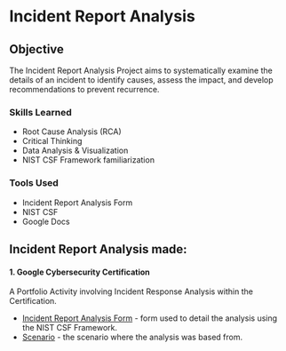# Incident Report Analysis

## Objective


The Incident Report Analysis Project aims to systematically examine the details of an incident to identify causes, assess the impact, and develop recommendations to prevent recurrence.

### Skills Learned

- Root Cause Analysis (RCA)
- Critical Thinking
- Data Analysis & Visualization
- NIST CSF Framework familiarization


### Tools Used

- Incident Report Analysis Form
- NIST CSF
- Google Docs


## Incident Report Analysis made:
#### 1. Google Cybersecurity Certification

A Portfolio Activity involving Incident Response Analysis within the Certification.

- [Incident Report Analysis Form](https://docs.google.com/document/d/1fdgoa16DJDom6R15W7lQ86jGvvFvLZdHcXKyUEuQ_Y4/edit?usp=sharing) - form used to detail the analysis using the NIST CSF Framework.
- [Scenario](https://docs.google.com/document/d/1J4x-r8ks8IDoTtxhD_SolZLx17oiJRy_DpSFeUKmBV8/edit?usp=sharing) - the scenario where the analysis was based from.
  
